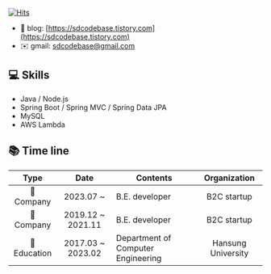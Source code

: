
[![Hits](https://hits.seeyoufarm.com/api/count/incr/badge.svg?url=https%3A%2F%2Fgithub.com%2Fsdcodebase%2Fhit-counter&count_bg=%2379C83D&title_bg=%23555555&icon=&icon_color=%23E7E7E7&title=hits&edge_flat=false)](https://hits.seeyoufarm.com)

- 📮 blog: [https://sdcodebase.tistory.com](https://sdcodebase.tistory.com)
- ✉️ gmail: sdcodebase@gmail.com

## 💻 Skills
- Java / Node.js
- Spring Boot / Spring MVC / Spring Data JPA
- MySQL
- AWS Lambda

## 📚 Time line

|         Type          |       Date        | Contents                                  |  Organization     |
| :-------------------: | :---------------: | ----------------------------------------- | :-------------:   |
|     🌃 Company         | 2023.07 ~        | B.E. developer                            |  B2C startup       |
|     🌃 Company         | 2019.12 ~ 2021.11 | B.E. developer                           |  B2C startup       |
|      🏫 Education      | 2017.03 ~ 2023.02 | Department of Computer Engineering       | Hansung University |
